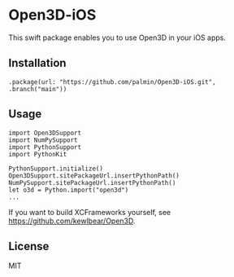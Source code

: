 # Open3D-iOS

This swift package enables you to use Open3D in your iOS apps.

## Installation

```
.package(url: "https://github.com/palmin/Open3D-iOS.git", .branch("main"))
```

## Usage

```
import Open3DSupport
import NumPySupport
import PythonSupport
import PythonKit

PythonSupport.initialize()
Open3DSupport.sitePackageUrl.insertPythonPath()
NumPySupport.sitePackageUrl.insertPythonPath()
let o3d = Python.import("open3d")
...
```

If you want to build XCFrameworks yourself, see https://github.com/kewlbear/Open3D.

## License

MIT
